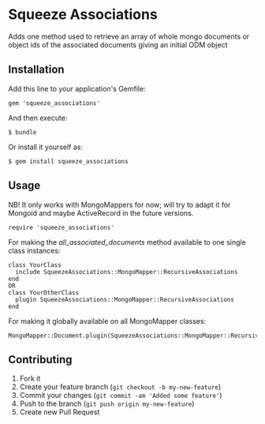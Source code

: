 # Squeeze Associations

Adds one method used to retrieve an array of whole mongo documents or object ids 
                          of the associated documents giving an initial ODM object

## Installation

Add this line to your application's Gemfile:

    gem 'squeeze_associations'

And then execute:

    $ bundle

Or install it yourself as:

    $ gem install squeeze_associations

## Usage
NB! It only works with MongoMappers for now; will try to adapt it for Mongoid and maybe ActiveRecord in the future versions.

	require 'squeeze_associations'

For making the *all_associated_documents* method available to one single class instances:

	class YourClass
	  include SqueezeAssociations::MongoMapper::RecursiveAssociations
	end
	OR
	class YourOtherClass
	  plugin SqueezeAssociations::MongoMapper::RecursiveAssociations	
	end

For making it globally available on all MongoMapper classes:

	MongoMapper::Document.plugin(SqueezeAssociations::MongoMapper::RecursiveAssociations) 

## Contributing

1. Fork it
2. Create your feature branch (`git checkout -b my-new-feature`)
3. Commit your changes (`git commit -am 'Added some feature'`)
4. Push to the branch (`git push origin my-new-feature`)
5. Create new Pull Request
